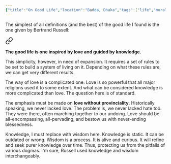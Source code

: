 ```yaml
---
{"title":"On Good Life","location":"Badda, Dhaka","tags":["life","morality"],"created":"2023-01-01T01:04:23+06:00","updated":"2023-01-08T13:54:27+06:00","dg-publish":true,"permalink":"/personal/musings/on-good-life/","dgPassFrontmatter":true}
---
```


The simplest of all definitions (and the best) of the good life I found is the one given by Bertrand Russell:


<div class="transclusion internal-embed is-loaded"><a class="markdown-embed-link" href="/personal/reading/notes-and-highlights/what-i-believe/#26da05" aria-label="Open link"><svg xmlns="http://www.w3.org/2000/svg" width="24" height="24" viewBox="0 0 24 24" fill="none" stroke="currentColor" stroke-width="2" stroke-linecap="round" stroke-linejoin="round" class="svg-icon lucide-link"><path d="M10 13a5 5 0 0 0 7.54.54l3-3a5 5 0 0 0-7.07-7.07l-1.72 1.71"></path><path d="M14 11a5 5 0 0 0-7.54-.54l-3 3a5 5 0 0 0 7.07 7.07l1.71-1.71"></path></svg></a><div class="markdown-embed">



**The good life is one inspired by love and guided by knowledge.** 

</div></div>


This simplicity, however, in need of expansion. It requires a set of rules to be set to build a system of living on it. Depending on what these rules are, we can get very different results.

The way of love is a complicated one. Love is so powerful that all major religions used it to some extent. And what can be considered knowledge is more complicated than love. The question here is of standard.

The emphasis must be made on **love without provinciality**. Historically speaking, we never lacked love. The problem is, we never lacked hate too. They were there, often marching together to our undoing. Love should be all-encompassing, all-pervading, and bestow us with never-ending blessedness.

Knowledge, I must replace with wisdom here. Knowledge is static. It can be outdated or wrong. Wisdom is a process. It is alive and curious. It will refine and seek purer knowledge over time. Thus, protecting us from the pitfalls of various dogmas. I'm sure, Russell used knowledge and wisdom interchangeably. 